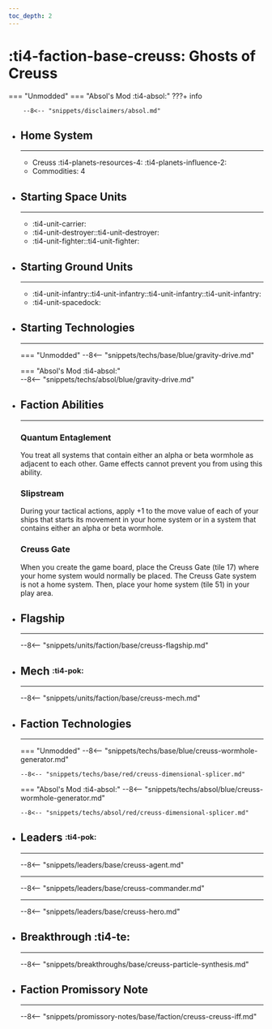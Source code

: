 ```yaml
---
toc_depth: 2
---
```


# :ti4-faction-base-creuss: Ghosts of Creuss
=== "Unmodded"
=== "Absol's Mod :ti4-absol:" 
    ???+ info

        --8<-- "snippets/disclaimers/absol.md"

<div class="grid cards" markdown>

-   ## __Home System__

    ---

    * Creuss :ti4-planets-resources-4: :ti4-planets-influence-2:
    * Commodities: 4

</div>

<div class="grid cards" markdown>

-   ## __Starting Space Units__

    ---

    * :ti4-unit-carrier:
    * :ti4-unit-destroyer::ti4-unit-destroyer:
    * :ti4-unit-fighter::ti4-unit-fighter:

-   ## __Starting Ground Units__

    ---

    * :ti4-unit-infantry::ti4-unit-infantry::ti4-unit-infantry::ti4-unit-infantry:
    * :ti4-unit-spacedock:

-   ## __Starting Technologies__

    ---
    === "Unmodded"
        --8<-- "snippets/techs/base/blue/gravity-drive.md"

    === "Absol's Mod :ti4-absol:"  
        --8<-- "snippets/techs/absol/blue/gravity-drive.md"

-   ## __Faction Abilities__

    ---
    ### **Quantum Entaglement**
    
    You treat all systems that contain either an alpha or beta wormhole as adjacent to each other. Game effects cannot prevent you from using this ability.

    ### **Slipstream**
    
    During your tactical actions, apply +1 to the move value of each of your ships that starts its movement in your home system or in a system that contains either an alpha or beta wormhole.

    ### **Creuss Gate**
    
    When you create the game board, place the Creuss Gate (tile 17) where your home system would normally be placed. The Creuss Gate system is not a home system. 
    Then, place your home system (tile 51) in your play area.

-   ## __Flagship__

    ---
    --8<-- "snippets/units/faction/base/creuss-flagship.md"

-   ## __Mech__ <sup><sub>:ti4-pok:</sub></sup>

    ---
    --8<-- "snippets/units/faction/base/creuss-mech.md"

</div>

<div class="grid cards" markdown>

-   ## __Faction Technologies__

    ---
    === "Unmodded"
        --8<-- "snippets/techs/base/blue/creuss-wormhole-generator.md"

        --8<-- "snippets/techs/base/red/creuss-dimensional-splicer.md"

    === "Absol's Mod :ti4-absol:"
        --8<-- "snippets/techs/absol/blue/creuss-wormhole-generator.md"

        --8<-- "snippets/techs/absol/red/creuss-dimensional-splicer.md"

-   ## __Leaders__ <sup><sub>:ti4-pok:</sub></sup>

    ---
    
    --8<-- "snippets/leaders/base/creuss-agent.md"

    ---

    --8<-- "snippets/leaders/base/creuss-commander.md"

    ---

    --8<-- "snippets/leaders/base/creuss-hero.md"

- ## __Breakthrough__ :ti4-te:

    ---
    --8<-- "snippets/breakthroughs/base/creuss-particle-synthesis.md"


-   ## __Faction Promissory Note__

    ---
    --8<-- "snippets/promissory-notes/base/faction/creuss-creuss-iff.md"

</div>